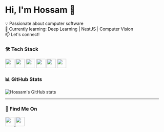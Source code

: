 # Hi, I'm Hossam 👋

💡 Passionate about computer software  
🌱 Currently learning: Deep Learning | NestJS | Computer Vision  
📫 Let's connect!

### 🛠 Tech Stack
<img src="https://cdn.jsdelivr.net/gh/devicons/devicon/icons/python/python-original.svg" width="30" />
<img src="https://cdn.jsdelivr.net/gh/devicons/devicon/icons/javascript/javascript-original.svg" width="30" />
<img src="https://cdn.jsdelivr.net/gh/devicons/devicon/icons/typescript/typescript-original.svg" width="30" />
<img src="https://cdn.jsdelivr.net/gh/devicons/devicon/icons/cplusplus/cplusplus-original.svg" width="30" />
<img src="https://cdn.jsdelivr.net/gh/devicons/devicon/icons/nestjs/nestjs-plain.svg" width="30" />
<img src="https://cdn.jsdelivr.net/gh/devicons/devicon/icons/nodejs/nodejs-original.svg" width="30" />

### 📊 GitHub Stats
![Hossam's GitHub stats](https://github-readme-stats.vercel.app/api?username=your_username&show_icons=true&theme=tokyonight)

---

### 🔗 Find Me On
<a href="https://leetcode.com/hossamq1q/" target="_blank">
  <img src="https://cdn.jsdelivr.net/gh/devicons/devicon/icons/leetcode/leetcode-original.svg" width="30" />
</a>
<a href="https://linkedin.com/in/hossamq1q" target="_blank">
  <img src="https://cdn.jsdelivr.net/gh/devicons/devicon/icons/linkedin/linkedin-original.svg" width="30" />
</a>
